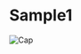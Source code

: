 # Sample1

![Cap](https://user-images.githubusercontent.com/99179599/155164023-33acaa59-d656-4760-a0e5-2784648c5635.PNG)
